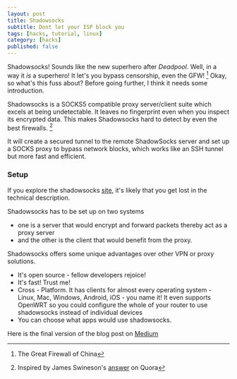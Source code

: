 ```yaml
---
layout: post
title: Shadowsocks
subtitle: Dont let your ISP block you
tags: [hacks, tutorial, linux]
category: [hacks]
published: false
---
```

Shadowsocks! Sounds like the new superhero after _Deadpool_. Well, in a way it _is_ a superhero! It let's you bypass censorship, even the GFW! [^gfw] Okay, so what's this fuss about? Before going further, I think it needs some introduction.

Shadowsocks is a SOCKS5 compatible proxy server/client suite which excels at being undetectable. It leaves no fingerprint even when you inspect its encrypted data. This makes Shadowsocks hard to detect by even the best firewalls. [^quora]

It will create a secured tunnel to the remote ShadowSocks server and set up a SOCKS proxy to bypass network blocks, which works like an SSH tunnel but more fast and efficient.


### Setup
If you explore the shadowsocks [site](https://shadowsocks.org), it's likely that you get lost in the technical description.

Shadowsocks has to be set up on two systems

- one is a server that would encrypt and forward packets thereby act as a proxy server
- and the other is the client that would benefit from the proxy.

Shadowsocks offers some unique advantages over other VPN or proxy solutions.

- It's open source - fellow developers rejoice!
- It's fast! Trust me!
- Cross - Platform. It has clients for almost every operating system - Linux, Mac, Windows, Android, iOS - you name it! It even supports OpenWRT so you could configure the whole of your router to use shadowsocks instead of individual devices
- You can choose what apps would use shadowsocks.

Here is the final version of the blog post on [Medium](https://medium.com/@wall2flower/shadowsocks-on-ubuntu-f2dace6870d4#.yfoc6jva3)

[^gfw]: The Great Firewall of China
[^quora]: Inspired by James Swineson's [answer](https://www.quora.com/What-is-shadowsocks/answer/James-Swineson) on Quora

